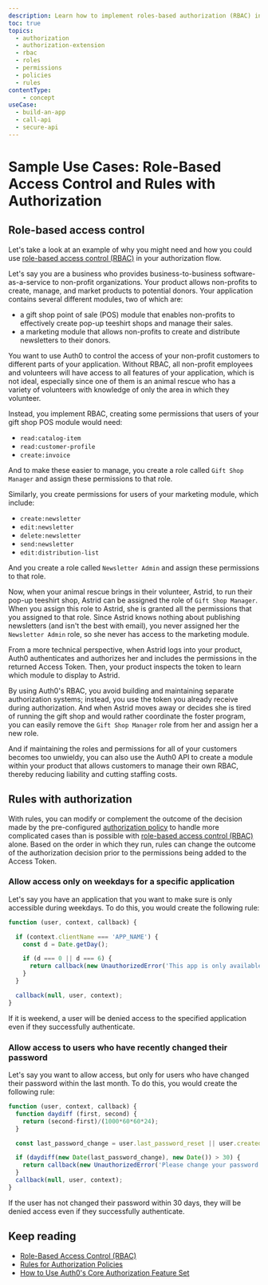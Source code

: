 ```yaml
---
description: Learn how to implement roles-based authorization (RBAC) in different scenarios and explore how to use rules with RBAC.
toc: true
topics:
  - authorization
  - authorization-extension
  - rbac
  - roles
  - permissions
  - policies
  - rules
contentType: 
    - concept
useCase:
  - build-an-app
  - call-api
  - secure-api
---
```

# Sample Use Cases: Role-Based Access Control and Rules with Authorization

## Role-based access control

Let's take a look at an example of why you might need and how you could use [role-based access control (RBAC)](/authorization/concepts/rbac) in your authorization flow.

Let's say you are a business who provides business-to-business software-as-a-service to non-profit organizations. Your product allows non-profits to create, manage, and market products to potential donors. Your application contains several different modules, two of which are:

* a gift shop point of sale (POS) module that enables non-profits to effectively create pop-up teeshirt shops and manage their sales. 
* a marketing module that allows non-profits to create and distribute newsletters to their donors.

You want to use Auth0 to control the access of your non-profit customers to different parts of your application. Without RBAC, all non-profit employees and volunteers will have access to all features of your application, which is not ideal, especially since one of them is an animal rescue who has a variety of volunteers with knowledge of only the area in which they volunteer.

Instead, you implement RBAC, creating some permissions that users of your gift shop POS module would need:

* `read:catalog-item`
* `read:customer-profile`
* `create:invoice`

And to make these easier to manage, you create a role called `Gift Shop Manager` and assign these permissions to that role.

Similarly, you create permissions for users of your marketing module, which include:

* `create:newsletter`
* `edit:newsletter`
* `delete:newsletter`
* `send:newsletter`
* `edit:distribution-list`

And you create a role called `Newsletter Admin` and assign these permissions to that role.

Now, when your animal rescue brings in their volunteer, Astrid, to run their pop-up teeshirt shop, Astrid can be assigned the role of `Gift Shop Manager`. When you assign this role to Astrid, she is granted all the permissions that you assigned to that role. Since Astrid knows nothing about publishing newsletters (and isn't the best with email), you never assigned her the `Newsletter Admin` role, so she never has access to the marketing module.
 
From a more technical perspective, when Astrid logs into your product, Auth0 authenticates and authorizes her and includes the permissions in the returned Access Token. Then, your product inspects the token to learn which module to display to Astrid.

By using Auth0's RBAC, you avoid building and maintaining separate authorization systems; instead, you use the token you already receive during authorization. And when Astrid moves away or decides she is tired of running the gift shop and would rather coordinate the foster program, you can easily remove the `Gift Shop Manager` role from her and assign her a new role.

And if maintaining the roles and permissions for all of your customers becomes too unwieldy, you can also use the Auth0 API to create a module within your product that allows customers to manage their own RBAC, thereby reducing liability and cutting staffing costs.

## Rules with authorization

With rules, you can modify or complement the outcome of the decision made by the pre-configured [authorization policy](/authorization/concepts/policies) to handle more complicated cases than is possible with [role-based access control (RBAC)](/authorization/concepts/rbac) alone. Based on the order in which they run, rules can change the outcome of the authorization decision prior to the permissions being added to the Access Token.

### Allow access only on weekdays for a specific application

Let's say you have an application that you want to make sure is only accessible during weekdays. To do this, you would create the following rule:

```js
function (user, context, callback) {

  if (context.clientName === 'APP_NAME') {
    const d = Date.getDay();

    if (d === 0 || d === 6) {
      return callback(new UnauthorizedError('This app is only available during the week.'));
    }
  }

  callback(null, user, context);
}
```

If it is weekend, a user will be denied access to the specified application even if they successfully authenticate.

### Allow access to users who have recently changed their password

Let's say you want to allow access, but only for users who have changed their password within the last month. To do this, you would create the following rule:

```js
function (user, context, callback) {
  function daydiff (first, second) {
    return (second-first)/(1000*60*60*24);
  }

  const last_password_change = user.last_password_reset || user.created_at;

  if (daydiff(new Date(last_password_change), new Date()) > 30) {
    return callback(new UnauthorizedError('Please change your password.'));
  }
  callback(null, user, context);
}
```

If the user has not changed their password within 30 days, they will be denied access even if they successfully authenticate.

## Keep reading

- [Role-Based Access Control (RBAC)](/authorization/concepts/rbac)
- [Rules for Authorization Policies](/authorization/concepts/authz-rules)
- [How to Use Auth0's Core Authorization Feature Set](/authorization/guides/how-to)